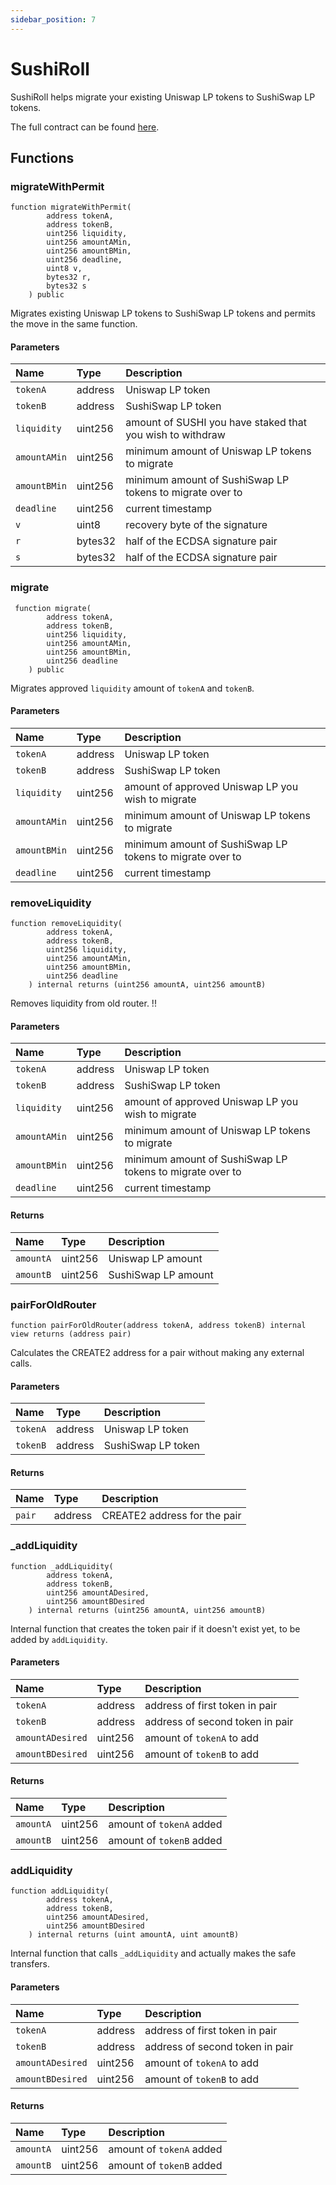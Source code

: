 ```yaml
---
sidebar_position: 7
---
```


# SushiRoll

SushiRoll helps migrate your existing Uniswap LP tokens to SushiSwap LP tokens.

The full contract can be found [here](https://github.com/sushiswap/sushiswap/blob/master/protocols/sushiswap/contracts/SushiRoll.sol).

## Functions

### migrateWithPermit

```solidity
function migrateWithPermit(
        address tokenA,
        address tokenB,
        uint256 liquidity,
        uint256 amountAMin,
        uint256 amountBMin,
        uint256 deadline,
        uint8 v,
        bytes32 r,
        bytes32 s
    ) public
```

Migrates existing Uniswap LP tokens to SushiSwap LP tokens and permits the move in the same function.

#### Parameters

| Name         | Type    | Description                                               |
| :----------- | :------ | :-------------------------------------------------------- |
| `tokenA`     | address | Uniswap LP token                                          |
| `tokenB`     | address | SushiSwap LP token                                        |
| `liquidity`  | uint256 | amount of SUSHI you have staked that you wish to withdraw |
| `amountAMin` | uint256 | minimum amount of Uniswap LP tokens to migrate            |
| `amountBMin` | uint256 | minimum amount of SushiSwap LP tokens to migrate over to  |
| `deadline`   | uint256 | current timestamp                                         |
| `v`          | uint8   | recovery byte of the signature                            |
| `r`          | bytes32 | half of the ECDSA signature pair                          |
| `s`          | bytes32 | half of the ECDSA signature pair                          |

### migrate

```solidity
 function migrate(
        address tokenA,
        address tokenB,
        uint256 liquidity,
        uint256 amountAMin,
        uint256 amountBMin,
        uint256 deadline
    ) public
```

Migrates approved `liquidity` amount of `tokenA` and `tokenB`.

#### Parameters

| Name         | Type    | Description                                              |
| :----------- | :------ | :------------------------------------------------------- |
| `tokenA`     | address | Uniswap LP token                                         |
| `tokenB`     | address | SushiSwap LP token                                       |
| `liquidity`  | uint256 | amount of approved Uniswap LP you wish to migrate        |
| `amountAMin` | uint256 | minimum amount of Uniswap LP tokens to migrate           |
| `amountBMin` | uint256 | minimum amount of SushiSwap LP tokens to migrate over to |
| `deadline`   | uint256 | current timestamp                                        |

### removeLiquidity

```solidity
function removeLiquidity(
        address tokenA,
        address tokenB,
        uint256 liquidity,
        uint256 amountAMin,
        uint256 amountBMin,
        uint256 deadline
    ) internal returns (uint256 amountA, uint256 amountB)
```

Removes liquidity from old router. !!

#### Parameters

| Name         | Type    | Description                                              |
| :----------- | :------ | :------------------------------------------------------- |
| `tokenA`     | address | Uniswap LP token                                         |
| `tokenB`     | address | SushiSwap LP token                                       |
| `liquidity`  | uint256 | amount of approved Uniswap LP you wish to migrate        |
| `amountAMin` | uint256 | minimum amount of Uniswap LP tokens to migrate           |
| `amountBMin` | uint256 | minimum amount of SushiSwap LP tokens to migrate over to |
| `deadline`   | uint256 | current timestamp                                        |

#### Returns

| Name      | Type    | Description         |
| :-------- | :------ | :------------------ |
| `amountA` | uint256 | Uniswap LP amount   |
| `amountB` | uint256 | SushiSwap LP amount |

### pairForOldRouter

```solidity
function pairForOldRouter(address tokenA, address tokenB) internal view returns (address pair)
```

Calculates the CREATE2 address for a pair without making any external calls.

#### Parameters

| Name     | Type    | Description        |
| :------- | :------ | :----------------- |
| `tokenA` | address | Uniswap LP token   |
| `tokenB` | address | SushiSwap LP token |

#### Returns

| Name   | Type    | Description                  |
| :----- | :------ | :--------------------------- |
| `pair` | address | CREATE2 address for the pair |

### \_addLiquidity

```solidity
function _addLiquidity(
        address tokenA,
        address tokenB,
        uint256 amountADesired,
        uint256 amountBDesired
    ) internal returns (uint256 amountA, uint256 amountB)
```

Internal function that creates the token pair if it doesn't exist yet, to be added by `addLiquidity`.

#### Parameters

| Name             | Type    | Description                     |
| :--------------- | :------ | :------------------------------ |
| `tokenA`         | address | address of first token in pair  |
| `tokenB`         | address | address of second token in pair |
| `amountADesired` | uint256 | amount of `tokenA` to add       |
| `amountBDesired` | uint256 | amount of `tokenB` to add       |

#### Returns

| Name      | Type    | Description              |
| :-------- | :------ | :----------------------- |
| `amountA` | uint256 | amount of `tokenA` added |
| `amountB` | uint256 | amount of `tokenB` added |

### addLiquidity

```solidity
function addLiquidity(
        address tokenA,
        address tokenB,
        uint256 amountADesired,
        uint256 amountBDesired
    ) internal returns (uint amountA, uint amountB)
```

Internal function that calls `_addLiquidity` and actually makes the safe transfers.

#### Parameters

| Name             | Type    | Description                     |
| :--------------- | :------ | :------------------------------ |
| `tokenA`         | address | address of first token in pair  |
| `tokenB`         | address | address of second token in pair |
| `amountADesired` | uint256 | amount of `tokenA` to add       |
| `amountBDesired` | uint256 | amount of `tokenB` to add       |

#### Returns

| Name      | Type    | Description              |
| :-------- | :------ | :----------------------- |
| `amountA` | uint256 | amount of `tokenA` added |
| `amountB` | uint256 | amount of `tokenB` added |
